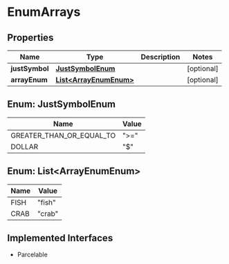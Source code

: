 

# EnumArrays

## Properties

Name | Type | Description | Notes
------------ | ------------- | ------------- | -------------
**justSymbol** | [**JustSymbolEnum**](#JustSymbolEnum) |  |  [optional]
**arrayEnum** | [**List&lt;ArrayEnumEnum&gt;**](#List&lt;ArrayEnumEnum&gt;) |  |  [optional]



## Enum: JustSymbolEnum

Name | Value
---- | -----
GREATER_THAN_OR_EQUAL_TO | &quot;&gt;&#x3D;&quot;
DOLLAR | &quot;$&quot;



## Enum: List&lt;ArrayEnumEnum&gt;

Name | Value
---- | -----
FISH | &quot;fish&quot;
CRAB | &quot;crab&quot;


## Implemented Interfaces

* Parcelable



